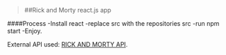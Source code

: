 > ##Rick and Morty react.js app

####Process
-Install react
-replace src with the repositories src
-run npm start
-Enjoy.

External API used: [RICK AND MORTY API](https://rickandmortyapi.com/).
